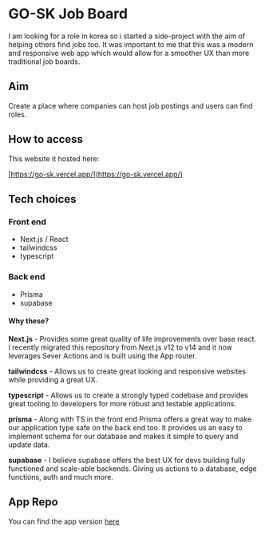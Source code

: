 # GO-SK Job Board

I am looking for a role in korea so i started a side-project with the aim of helping others find jobs too. It was important to me that this was a modern and responsive web app which would allow for a smoother UX than more traditional job boards.

## Aim

Create a place where companies can host job postings and users can find roles.

## How to access

This website it hosted here:

 [https://go-sk.vercel.app/](https://go-sk.vercel.app/)

## Tech choices

### Front end

- Next.js / React
- tailwindcss
- typescript

### Back end

- Prisma
- supabase

#### Why these?

**Next.js** -  Provides some great quality of life improvements over base react. I recently migrated this repository from Next.js v12 to v14 and it now leverages Sever Actions and is built using the App router.

**tailwindcss** - Allows us to create great looking and responsive websites while providing a great UX.

**typescript** - Allows us to create a strongly typed codebase and provides great tooling to developers for more robust and testable applications.

**prisma** - Along with TS in the front end Prisma offers a great way to make our application type safe on the back end too. It provides us an easy to implement schema for our database and makes it simple to query and update data.

**supabase** - I believe supabase offers the best UX for devs building fully functioned and scale-able backends. Giving us actions to a database, edge functions, auth and much more.

## App Repo

You can find the app version [here](https://www.github.com/devldm/go-sk-app)

